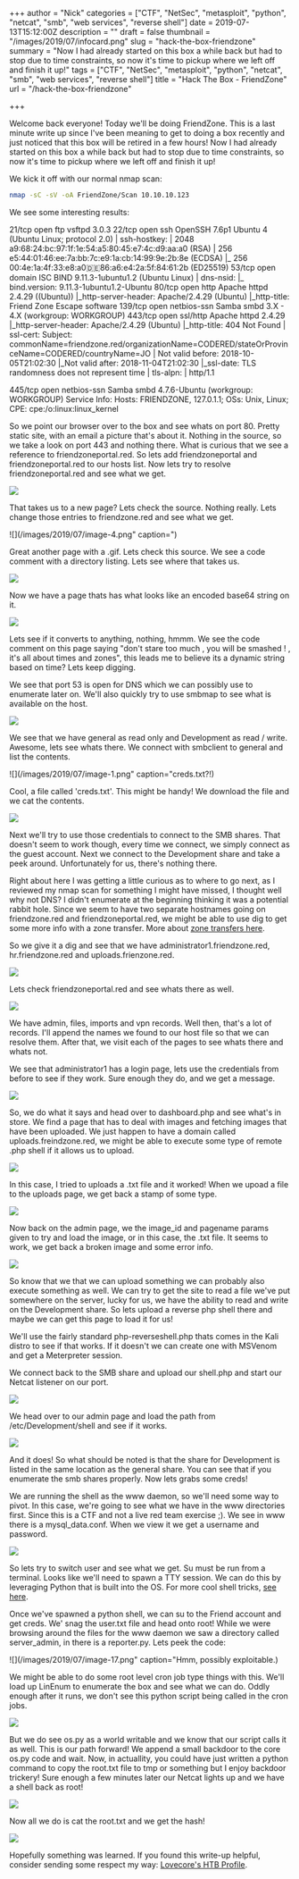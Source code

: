 +++
author = "Nick"
categories = ["CTF", "NetSec", "metasploit", "python", "netcat", "smb", "web services", "reverse shell"]
date = 2019-07-13T15:12:00Z
description = ""
draft = false
thumbnail = "/images/2019/07/infocard.png"
slug = "hack-the-box-friendzone"
summary = "Now I had already started on this box a while back but had to stop due to time constraints, so now it's time to pickup where we left off and finish it up!"
tags = ["CTF", "NetSec", "metasploit", "python", "netcat", "smb", "web services", "reverse shell"]
title = "Hack The Box - FriendZone"
url = "/hack-the-box-friendzone"

+++


Welcome back everyone! Today we'll be doing FriendZone. This is a last minute write up since I've been meaning to get to doing a box recently and just noticed that this box will be retired in a few hours! Now I had already started on this box a while back but had to stop due to time constraints, so now it's time to pickup where we left off and finish it up!

We kick it off with our normal nmap scan:

```bash
nmap -sC -sV -oA FriendZone/Scan 10.10.10.123
```

We see some interesting results:

21/tcp  open  ftp         vsftpd 3.0.3
22/tcp  open  ssh         OpenSSH 7.6p1 Ubuntu 4 (Ubuntu Linux; protocol 2.0)
| ssh-hostkey: 
|   2048 a9:68:24:bc:97:1f:1e:54:a5:80:45:e7:4c:d9:aa:a0 (RSA)
|   256 e5:44:01:46:ee:7a:bb:7c:e9:1a:cb:14:99:9e:2b:8e (ECDSA)
|_  256 00:4e:1a:4f:33:e8:a0:de:86:a6:e4:2a:5f:84:61:2b (ED25519)
53/tcp  open  domain      ISC BIND 9.11.3-1ubuntu1.2 (Ubuntu Linux)
| dns-nsid: 
|_  bind.version: 9.11.3-1ubuntu1.2-Ubuntu
80/tcp  open  http        Apache httpd 2.4.29 ((Ubuntu))
|_http-server-header: Apache/2.4.29 (Ubuntu)
|_http-title: Friend Zone Escape software
139/tcp open  netbios-ssn Samba smbd 3.X - 4.X (workgroup: WORKGROUP)
443/tcp open  ssl/http    Apache httpd 2.4.29
|_http-server-header: Apache/2.4.29 (Ubuntu)
|_http-title: 404 Not Found
| ssl-cert: Subject: commonName=friendzone.red/organizationName=CODERED/stateOrProvinceName=CODERED/countryName=JO
| Not valid before: 2018-10-05T21:02:30
|_Not valid after:  2018-11-04T21:02:30
|_ssl-date: TLS randomness does not represent time
| tls-alpn: 
|   http/1.1

445/tcp open  netbios-ssn Samba smbd 4.7.6-Ubuntu (workgroup: WORKGROUP)
Service Info: Hosts: FRIENDZONE, 127.0.1.1; OSs: Unix, Linux; CPE: cpe:/o:linux:linux_kernel

So we point our browser over to the box and see whats on port 80. Pretty static site, with an email a picture that's about it. Nothing in the source, so we take a look on port 443 and nothing there. What is curious that we see a reference to friendzoneportal.red. So lets add friendzoneportal and friendzoneportal.red to our hosts list. Now lets try to resolve friendzoneportal.red and see what we get.

![](/images/2019/07/image-3.png)

That takes us to a new page? Lets check the source. Nothing really. Lets change those entries to friendzone.red and see what we get.

![](/images/2019/07/image-4.png" caption=")

Great another page with a .gif. Lets check this source. We see a code comment with a directory listing. Lets see where that takes us.

![](/images/2019/07/image-5.png)

Now we have a page thats has what looks like an encoded base64 string on it.

![](/images/2019/07/image-6.png)

Lets see if it converts to anything, nothing, hmmm. We see the code comment on this page saying "don't stare too much , you will be smashed ! , it's all about times and zones", this leads me to believe its a dynamic string based on time? Lets keep digging.

We see that port 53 is open for DNS which we can possibly use to enumerate later on. We'll also quickly try to use smbmap to see what is available on the host.

![](/images/2019/07/image.png)

We see that we have general as read only and Development as read / write. Awesome, lets see whats there. We connect with smbclient to general and list the contents.

![](/images/2019/07/image-1.png" caption="creds.txt?!)

Cool, a file called 'creds.txt'. This might be handy! We download the file and we cat the contents.

![](/images/2019/07/image-2.png)

Next we'll try to use those credentials to connect to the SMB shares. That doesn't seem to work though, every time we connect, we simply connect as the guest account. Next we connect to the Development share and take a peek around. Unfortunately for us, there's nothing there.

Right about here I was getting a little curious as to where to go next, as I reviewed my nmap scan for something I might have missed, I thought well why not DNS? I didn't enumerate at the beginning thinking it was a potential rabbit hole. Since we seem to have two separate hostnames going on friendzone.red and friendzoneportal.red, we might be able to use dig to get some more info with a zone transfer. More about [zone transfers here](https://digi.ninja/projects/zonetransferme.php).

So we give it a dig and see that we have administrator1.friendzone.red, hr.friendzone.red and uploads.frienzone.red.

![](/images/2019/07/image-7.png)

Lets check friendzoneportal.red and see whats there as well.

![](/images/2019/07/image-8.png)

We have admin, files, imports and vpn records. Well then, that's a lot of records. I'll append the names we found to our host file so that we can resolve them. After that, we visit each of the pages to see whats there and whats not.

We see that administrator1 has a login page, lets use the credentials from before to see if they work. Sure enough they do, and we get a message.

![](/images/2019/07/image-9.png)

So, we do what it says and head over to dashboard.php and see what's in store. We find a page that has to deal with images and fetching images that have been uploaded. We just happen to have a domain called uploads.freindzone.red, we might be able to execute some type of remote .php shell if it allows us to upload.

![](/images/2019/07/image-11.png)

In this case, I tried to uploads a .txt file and it worked! When we upoad a file to the uploads page, we get back a stamp of some type.

![](/images/2019/07/image-12.png)

Now back on the admin page, we the image_id and pagename params given to try and load the image, or in this case, the .txt file. It seems to work, we get back a broken image and some error info.

![](/images/2019/07/image-13.png)

So know that we that we can upload something we can probably also execute something as well. We can try to get the site to read a file we've put somewhere on the server, lucky for us, we have the ability to read and write on the Development share. So lets upload a reverse php shell there and maybe we can get this page to load it for us!

We'll use the fairly standard php-reverseshell.php thats comes in the Kali distro to see if that works. If it doesn't we can create one with MSVenom and get a Meterpreter session.

We connect back to the SMB share and upload our shell.php and start our Netcat listener on our port.

![](/images/2019/07/image-14.png)

We head over to our admin page and load the path from /etc/Development/shell and see if it works.

![](/images/2019/07/image-15.png)

And it does! So what should be noted is that the share for Development is listed in the same location as the general share. You can see that if you enumerate the smb shares properly. Now lets grabs some creds!

We are running the shell as the www daemon, so we'll need some way to pivot. In this case, we're going to see what we have in the www directories first. Since this is a CTF and not a live red team exercise ;). We see in www there is a mysql_data.conf. When we view it we get a username and password.

![](/images/2019/07/image-16.png)

So lets try to switch user and see what we get. Su must be run from a terminal. Looks like we'll need to spawn a TTY session. We can do this by leveraging Python that is built into the OS. For more cool shell tricks, [see here](https://netsec.ws/?p=337).

Once we've spawned a python shell, we can su to the Friend account and get creds. We' snag the user.txt file and head onto root! While we were browsing around the files for the www daemon we saw a directory called server_admin, in there is a reporter.py. Lets peek the code:

![](/images/2019/07/image-17.png" caption="Hmm, possibly exploitable.)

We might be able to do some root level cron job type things with this. We'll load up LinEnum to enumerate the box and see what we can do. Oddly enough after it runs, we don't see this python script being called in the cron jobs.

![](/images/2019/07/image-18.png)

But we do see os.py as a world writable and we know that our script calls it as well. This is our path forward! We append a small backdoor to the core os.py code and wait. Now, in actuallity, you could have just written a python command to copy the root.txt file to tmp or something but I enjoy backdoor trickery!  Sure enough a few minutes later our Netcat lights up and we have a shell back as root!

![](/images/2019/07/image-19.png)

Now all we do is cat the root.txt and we get the hash!

![](/images/2019/07/image-20.png)

Hopefully something was learned. If you found this write-up helpful, consider sending some respect my way: [Lovecore's HTB Profile](https://www.hackthebox.eu/home/users/profile/95635).

